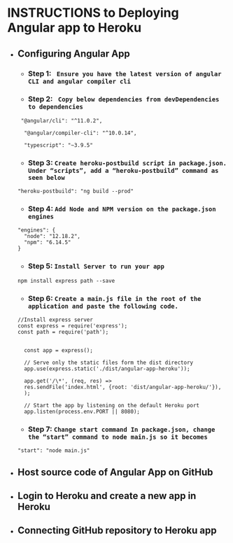 # INSTRUCTIONS to Deploying Angular app to Heroku

- ## Configuring Angular App

  - ### Step 1: ` Ensure you have the latest version of angular CLI and angular compiler cli`
  - ### Step 2: ` Copy below dependencies from devDependencies to dependencies`

  ```
   "@angular/cli": "^11.0.2",

    "@angular/compiler-cli": "^10.0.14",

    "typescript": "~3.9.5"
  ```

  - ### Step 3: `Create heroku-postbuild script in package.json. Under “scripts”, add a “heroku-postbuild” command as seen below`

  ```
  "heroku-postbuild": "ng build --prod"
  ```

  - ### Step 4: `Add Node and NPM version on the package.json engines`

  ```
  "engines": {
    "node": "12.18.2",
    "npm": "6.14.5"
  }
  ```

  - ### Step 5: `Install Server to run your app`

  ```
  npm install express path --save
  ```

  - ### Step 6: `Create a main.js file in the root of the application and paste the following code.`

  ```
  //Install express server
  const express = require('express');
  const path = require('path');


    const app = express();

    // Serve only the static files form the dist directory
    app.use(express.static('./dist/angular-app-heroku'));

    app.get('/\*', (req, res) =>
    res.sendFile('index.html', {root: 'dist/angular-app-heroku/'}),
    );

    // Start the app by listening on the default Heroku port
    app.listen(process.env.PORT || 8080);
  ```

  - ### Step 7: `Change start command In package.json, change the “start” command to node main.js so it becomes`

  ```
  "start": "node main.js"
  ```

- ## Host source code of Angular App on GitHub
- ## Login to Heroku and create a new app in Heroku
- ## Connecting GitHub repository to Heroku app

